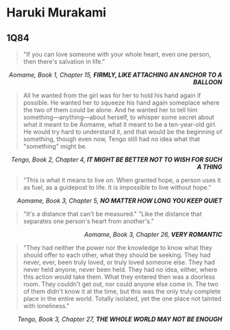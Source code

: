 # Haruki Murakami

## 1Q84

> "If you can love someone with your whole heart, even one person, then there's salvation in life."

<p align="right">
  <em>Aomame, Book 1, Chapter 15, <strong>FIRMLY, LIKE ATTACHING AN ANCHOR TO A BALLOON</strong></em>
</p>

> All he wanted from the girl was for her to hold his hand again if possible. He wanted her to squeeze his hand again someplace where the two of them could be alone. And he wanted her to tell him something&mdash;anything&mdash;about herself, to whisper some secret about what it meant to be Aomame, what it meant to be a ten-year-old girl. He would try hard to understand it, and that would be the beginning of something, though even now, Tengo still had no idea what that "something" might be.

<p align="right">
  <em>Tengo, Book 2, Chapter 4, <strong>IT MIGHT BE BETTER NOT TO WISH FOR SUCH A THING</strong></em>
</p>

> "This is what it means to live on. When granted hope, a person uses it as fuel, as a guidepost to life. It is impossible to live without hope."

<p align="right">
  <em>Aomame, Book 3, Chapter 5, <strong>NO MATTER HOW LONG YOU KEEP QUIET</strong></em>
</p>

> "It's a distance that can't be measured."
> "Like the distance that separates one person's heart from another's."

<p align="right">
  <em>Aomame, Book 3, Chapter 26, <strong>VERY ROMANTIC</strong></em>
</p>

> "They had neither the power nor the knowledge to know what they should offer to each other, what they should be seeking. They had never, ever, been truly loved, or truly loved someone else. They had never held anyone, never been held. They had no idea, either, where this action would take them. What they entered then was a doorless room. They couldn't get out, nor could anyone else come in. The two of them didn't know it at the time, but this was the only truly complete place in the entire world. Totally isolated, yet the one place not tainted with loneliness."

<p align="right">
  <em>Tengo, Book 3, Chapter 27, <strong>THE WHOLE WORLD MAY NOT BE ENOUGH</strong></em>
</p>
